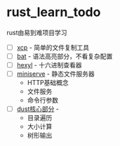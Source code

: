 # rust_learn_todo
rust由易到难项目学习
- [ ] [xcp][xcp_link] - 简单的文件复制工具
- [ ] [bat][bat_link] - 语法高亮部分，不看复杂配置
- [ ] [hexyl][hexyl_link] - 十六进制查看器
- [ ] [miniserve][miniserve_link] - 静态文件服务器
  * HTTP基础概念
  * 文件服务
  * 命令行参数
- [ ] [dust核心部分][dust_link] -
  * 目录遍历
  * 大小计算
  * 树形输出

[xcp_link]:https://github.com/tarka/xcp
[bat_link]:https://github.com/sharkdp/bat
[hexyl_link]:https://github.com/sharkdp/hexyl
[miniserve_link]:https://github.com/svenstaro/miniserve
[dust_link]:https://github.com/bootandy/dust
